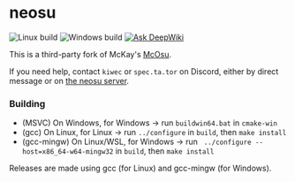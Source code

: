 # neosu

![Linux build](https://github.com/kiwec/neosu/actions/workflows/linux-multiarch.yml/badge.svg) ![Windows build](https://github.com/kiwec/neosu/actions/workflows/win-multiarch.yml/badge.svg) [![Ask DeepWiki](https://deepwiki.com/badge.svg)](https://deepwiki.com/kiwec/neosu)

This is a third-party fork of McKay's [McOsu](https://store.steampowered.com/app/607260/McOsu/).

If you need help, contact `kiwec` or `spec.ta.tor` on Discord, either by direct message or on [the neosu server](https://discord.com/invite/YWPBFSpH8v).

### Building

- (MSVC) On Windows, for Windows -> run `buildwin64.bat` in `cmake-win`
- (gcc) On Linux, for Linux -> run `../configure` in `build`, then `make install`
- (gcc-mingw) On Linux/WSL, for Windows -> run ` ../configure --host=x86_64-w64-mingw32` in `build`, then `make install`

Releases are made using gcc (for Linux) and gcc-mingw (for Windows).
